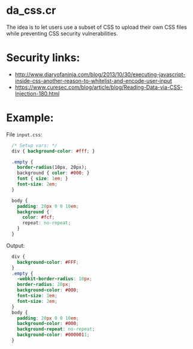 
da\_css.cr
============

The idea is to let users use a subset of CSS
to upload their own CSS files
while preventing CSS security vulnerabilities.


Security links:
===============
* http://www.diaryofaninja.com/blog/2013/10/30/executing-javascript-inside-css-another-reason-to-whitelist-and-encode-user-input
* https://www.curesec.com/blog/article/blog/Reading-Data-via-CSS-Injection-180.html


Example:
=======

File `input.css`:

```css
  /* Setup vars: */
  div { background-color: #fff; }

  .empty {
    border-radius(10px, 20px);
    background { color: #000; }
    font { size: 1em; }
    font-size: 2em;
  }

  body {
    padding: 20px 0 0 10em;
    background {
      color: #fcf;
      repeat: no-repeat;
    }
  }
```

Output:

```css
  div {
    background-color: #FFF;
  }
  .empty {
    -webkit-border-radius: 10px;
    border-radius: 20px;
    background-color: #000;
    font-size: 1em;
    font-size: 2em;
  }
  body {
    padding: 20px 0 0 10em;
    background-color: #000;
    background-repeat: no-repeat;
    background-color: #0000011;
  }
```
